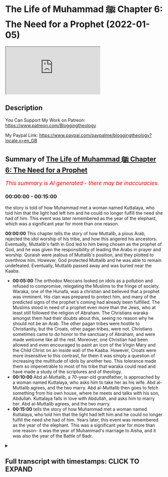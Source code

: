 # The Life of Muhammad ﷺ Chapter 6: The Need for a Prophet (2022-01-05)

<iframe loading='lazy' allow='autoplay' src='https://www.youtube.com/embed/QkH4c8AEBQo'></iframe>

## Description

You Can Support My Work on Patreon:
https://www.patreon.com/Bloggingtheology

My Paypal Link: 
https://www.paypal.com/paypalme/bloggingtheology?locale.x=en_GB

## Summary of [The Life of Muhammad ﷺ Chapter 6: The Need for a Prophet](https://www.youtube.com/watch?v=QkH4c8AEBQo)


*<span style="color:red; font-size:125%">This summary is AI generated - there may be inaccuracies</span>. [](/)*

### <a onclick="modifyYTiframeseektime('0')">00:00:00</a> - <a onclick="modifyYTiframeseektime('900')">00:15:00</a>

 the story is told of how Muhammad met a woman named Kuttalaya, who told him that the light had left him and he could no longer fulfill the need she had of him. This event was later remembered as the year of the elephant, which was a significant year for more than one reason.

**<a onclick="modifyYTiframeseektime('0')">00:00:00</a>** This chapter tells the story of how Muttalib, a pious Arab, rejected the idol worship of his tribe, and how this angered his ancestors. Eventually, Muttalib's faith in God led to him being chosen as the prophet of God, and he was given the responsibility of leading the Arabs in prayer and worship. Quraish were jealous of Muttalib's position, and they plotted to overthrow him. However, God protected Muttalib and he was able to remain undefeated. Eventually, Muttalib passed away and was buried near the Kaaba.
* **<a onclick="modifyYTiframeseektime('300')">00:05:00</a>** The orthodox Meccans looked on idols as a pollution and refused to compromise, relegating the Muslims to the fringe of society. Waraka, one of the Hunafa, was a christian and believed that a prophet was imminent. His clan was prepared to protect him, and many of the predicted signs of the prophet's coming had already been fulfilled. The Muslims stood in need of a prophet even more than the Jews, who at least still followed the religion of Abraham. The Christians waraka amongst them had their doubts about this, seeing no reason why he should not be an Arab. The other pagan tribes were hostile to Christianity, but the Croats, other pagan tribes, were not. Christians sometimes came to do honor to the sanctuary of Abraham, and were made welcome like all the rest. Moreover, one Christian had been allowed and even encouraged to paint an icon of the Virgin Mary and the Child Christ on an inside wall of the Kaaba. However, Croats were more insensitive to this contrast, for them it was simply a question of increasing the multitude of idols by another two. This tolerance made them so impenetrable to most of his tribe that waraka could read and have made a study of the scriptures and of theology.
* **<a onclick="modifyYTiframeseektime('600')">00:10:00</a>** Abd al-Muttalib, a 70-year-old grandfather, is approached by a woman named Kuttalaya, who asks him to take her as his wife. Abd al-Muttalib agrees, and the two marry. Abd al-Muttalib then goes to fetch something from his own house, where he meets and talks with his son, Abdullah. Kuttalaya falls in love with Abdullah, and asks him to marry her. Abd al-Muttalib agrees, and the two marry.
* **<a onclick="modifyYTiframeseektime('900')">00:15:00</a>**  tells the story of how Muhammad met a woman named Kuttalaya, who told him that the light had left him and he could no longer fulfill the need she had of him. Years later, this event was remembered as the year of the elephant. This was a significant year for more than one reason- it was the year of Muhammad's marriage to Aisha, and it was also the year of the Battle of Badr.

<details><summary><h2>Full transcript with timestamps: CLICK TO EXPAND</h2></summary>

<a onclick="modifyYTiframeseektime('0')">0:00:00</a> a reading from muhammad his life based  
<a onclick="modifyYTiframeseektime('3')">0:00:03</a> on the earliest sources by martin lings  
<a onclick="modifyYTiframeseektime('13')">0:00:13</a> chapter 6 the need for a prophet  
<a onclick="modifyYTiframeseektime('18')">0:00:18</a> muttalib did not pray to hubal  
<a onclick="modifyYTiframeseektime('21')">0:00:21</a> he always prayed to god to allah  
<a onclick="modifyYTiframeseektime('25')">0:00:25</a> but the moabite idol had been for  
<a onclick="modifyYTiframeseektime('28')">0:00:28</a> generations inside the house of god and  
<a onclick="modifyYTiframeseektime('32')">0:00:32</a> had become for quraish a kind of  
<a onclick="modifyYTiframeseektime('35')">0:00:35</a> personification of the barakah that is  
<a onclick="modifyYTiframeseektime('38')">0:00:38</a> the blessing the spiritual influence  
<a onclick="modifyYTiframeseektime('41')">0:00:41</a> which pervaded that greatest of all  
<a onclick="modifyYTiframeseektime('44')">0:00:44</a> sanctuaries  
<a onclick="modifyYTiframeseektime('45')">0:00:45</a> there were other lesser sanctuaries  
<a onclick="modifyYTiframeseektime('48')">0:00:48</a> throughout arabia  
<a onclick="modifyYTiframeseektime('49')">0:00:49</a> and the most important of these in the  
<a onclick="modifyYTiframeseektime('51')">0:00:51</a> hijaz were the temples of three  
<a onclick="modifyYTiframeseektime('55')">0:00:55</a> daughters of god  
<a onclick="modifyYTiframeseektime('57')">0:00:57</a> as some of their worshippers claim them  
<a onclick="modifyYTiframeseektime('59')">0:00:59</a> to be  
<a onclick="modifyYTiframeseektime('60')">0:01:00</a> al-at aluzar and manat  
<a onclick="modifyYTiframeseektime('65')">0:01:05</a> from his earliest years like the rest of  
<a onclick="modifyYTiframeseektime('68')">0:01:08</a> the arabs of yathrib abd al-muttalib had  
<a onclick="modifyYTiframeseektime('71')">0:01:11</a> been brought up to revere manat whose  
<a onclick="modifyYTiframeseektime('74')">0:01:14</a> temple was at kudai on the red sea  
<a onclick="modifyYTiframeseektime('77')">0:01:17</a> almost due west of the oasis  
<a onclick="modifyYTiframeseektime('81')">0:01:21</a> more important for quresh was the shrine  
<a onclick="modifyYTiframeseektime('84')">0:01:24</a> of al-aluzar  
<a onclick="modifyYTiframeseektime('86')">0:01:26</a> in the valley of nakhla a camel's day  
<a onclick="modifyYTiframeseektime('89')">0:01:29</a> journey south of mecca  
<a onclick="modifyYTiframeseektime('92')">0:01:32</a> another day's journey in the same  
<a onclick="modifyYTiframeseektime('94')">0:01:34</a> direction brought the devotee to ta'if  
<a onclick="modifyYTiframeseektime('98')">0:01:38</a> a wall town on a luxuriant green  
<a onclick="modifyYTiframeseektime('101')">0:01:41</a> tableland  
<a onclick="modifyYTiframeseektime('102')">0:01:42</a> inhabited by thakif a branch of the  
<a onclick="modifyYTiframeseektime('106')">0:01:46</a> great arab tribe of hawazin  
<a onclick="modifyYTiframeseektime('110')">0:01:50</a> alat was the lady of ta'if and her idol  
<a onclick="modifyYTiframeseektime('115')">0:01:55</a> was housed in a rich temple  
<a onclick="modifyYTiframeseektime('118')">0:01:58</a> as guardians of this  
<a onclick="modifyYTiframeseektime('120')">0:02:00</a> faqif like to think of themselves as the  
<a onclick="modifyYTiframeseektime('123')">0:02:03</a> counterpart of quraish  
<a onclick="modifyYTiframeseektime('125')">0:02:05</a> and quraish went so far as to speak  
<a onclick="modifyYTiframeseektime('127')">0:02:07</a> currently of the two cities  
<a onclick="modifyYTiframeseektime('130')">0:02:10</a> when they met mecca and taif  
<a onclick="modifyYTiframeseektime('134')">0:02:14</a> but despite the wonderful climate and  
<a onclick="modifyYTiframeseektime('136')">0:02:16</a> fertility of the garden of hijaz as  
<a onclick="modifyYTiframeseektime('139')">0:02:19</a> ta'if was called  
<a onclick="modifyYTiframeseektime('141')">0:02:21</a> its people were not unjealous of the  
<a onclick="modifyYTiframeseektime('144')">0:02:24</a> baron valley to their north  
<a onclick="modifyYTiframeseektime('146')">0:02:26</a> for they knew in their hearts that their  
<a onclick="modifyYTiframeseektime('149')">0:02:29</a> temple however much they might promote  
<a onclick="modifyYTiframeseektime('151')">0:02:31</a> it could never compare with the house of  
<a onclick="modifyYTiframeseektime('155')">0:02:35</a> god  
<a onclick="modifyYTiframeseektime('157')">0:02:37</a> nor did they altogether wish it to be  
<a onclick="modifyYTiframeseektime('159')">0:02:39</a> otherwise for they too were descended  
<a onclick="modifyYTiframeseektime('162')">0:02:42</a> from ishmael and had roots in mecca  
<a onclick="modifyYTiframeseektime('166')">0:02:46</a> their sentiments were mixed and somewhat  
<a onclick="modifyYTiframeseektime('168')">0:02:48</a> sometimes conflicting  
<a onclick="modifyYTiframeseektime('171')">0:02:51</a> quraish on the other hand were jealous  
<a onclick="modifyYTiframeseektime('174')">0:02:54</a> of no one  
<a onclick="modifyYTiframeseektime('176')">0:02:56</a> they knew that they lived at the center  
<a onclick="modifyYTiframeseektime('178')">0:02:58</a> of the world and that they had in their  
<a onclick="modifyYTiframeseektime('181')">0:03:01</a> midst a magnet  
<a onclick="modifyYTiframeseektime('183')">0:03:03</a> capable of drawing pilgrims from all  
<a onclick="modifyYTiframeseektime('186')">0:03:06</a> points of the compass  
<a onclick="modifyYTiframeseektime('189')">0:03:09</a> it was up to them to do nothing that  
<a onclick="modifyYTiframeseektime('191')">0:03:11</a> might diminish the good relationship  
<a onclick="modifyYTiframeseektime('194')">0:03:14</a> which had been established between  
<a onclick="modifyYTiframeseektime('196')">0:03:16</a> themselves and the outlying tribes  
<a onclick="modifyYTiframeseektime('201')">0:03:21</a> abd al-muttalib's office as host of  
<a onclick="modifyYTiframeseektime('204')">0:03:24</a> pilgrims to the kaaba  
<a onclick="modifyYTiframeseektime('206')">0:03:26</a> imposed on him an acute awareness of  
<a onclick="modifyYTiframeseektime('209')">0:03:29</a> these things  
<a onclick="modifyYTiframeseektime('211')">0:03:31</a> his function was an intertribal one and  
<a onclick="modifyYTiframeseektime('215')">0:03:35</a> it was shared to a certain extent by all  
<a onclick="modifyYTiframeseektime('218')">0:03:38</a> krish  
<a onclick="modifyYTiframeseektime('219')">0:03:39</a> the pilgrims must be made to feel that  
<a onclick="modifyYTiframeseektime('222')">0:03:42</a> mecca was a home from home and welcoming  
<a onclick="modifyYTiframeseektime('225')">0:03:45</a> them meant welcoming what they  
<a onclick="modifyYTiframeseektime('228')">0:03:48</a> worshipped and never failing to show  
<a onclick="modifyYTiframeseektime('230')">0:03:50</a> honor to the idols they brought with  
<a onclick="modifyYTiframeseektime('233')">0:03:53</a> them  
<a onclick="modifyYTiframeseektime('235')">0:03:55</a> the justification and authority for  
<a onclick="modifyYTiframeseektime('237')">0:03:57</a> accepting idols and believing in their  
<a onclick="modifyYTiframeseektime('240')">0:04:00</a> efficacy was that of tradition  
<a onclick="modifyYTiframeseektime('244')">0:04:04</a> their fathers and grandfathers and  
<a onclick="modifyYTiframeseektime('246')">0:04:06</a> great-grandfathers had done so  
<a onclick="modifyYTiframeseektime('249')">0:04:09</a> nonetheless god was for abda's the great  
<a onclick="modifyYTiframeseektime('254')">0:04:14</a> reality  
<a onclick="modifyYTiframeseektime('255')">0:04:15</a> and he was no doubt newer to the  
<a onclick="modifyYTiframeseektime('257')">0:04:17</a> religion of abraham than most of his  
<a onclick="modifyYTiframeseektime('260')">0:04:20</a> contemporaries are quraish  
<a onclick="modifyYTiframeseektime('262')">0:04:22</a> and kuzahar and hawazin and other arab  
<a onclick="modifyYTiframeseektime('266')">0:04:26</a> tribes  
<a onclick="modifyYTiframeseektime('268')">0:04:28</a> but there were and always had been a few  
<a onclick="modifyYTiframeseektime('272')">0:04:32</a> who maintained the full purity of  
<a onclick="modifyYTiframeseektime('275')">0:04:35</a> abrahamic worship  
<a onclick="modifyYTiframeseektime('277')">0:04:37</a> they alone realized that far from being  
<a onclick="modifyYTiframeseektime('280')">0:04:40</a> traditional idol worship was an  
<a onclick="modifyYTiframeseektime('283')">0:04:43</a> innovation a danger to be guarded  
<a onclick="modifyYTiframeseektime('286')">0:04:46</a> against  
<a onclick="modifyYTiframeseektime('288')">0:04:48</a> it only needed a longer view of history  
<a onclick="modifyYTiframeseektime('291')">0:04:51</a> to see that hubal was no better than the  
<a onclick="modifyYTiframeseektime('293')">0:04:53</a> golden calf of the sons of israel  
<a onclick="modifyYTiframeseektime('298')">0:04:58</a> these hunafa  
<a onclick="modifyYTiframeseektime('299')">0:04:59</a> the word hanif plural hunafa has the  
<a onclick="modifyYTiframeseektime('303')">0:05:03</a> sense of orthodox says martin lings  
<a onclick="modifyYTiframeseektime('306')">0:05:06</a> as they call themselves would have  
<a onclick="modifyYTiframeseektime('309')">0:05:09</a> nothing to do with the idols whose  
<a onclick="modifyYTiframeseektime('311')">0:05:11</a> presence in mecca they looked on as a  
<a onclick="modifyYTiframeseektime('314')">0:05:14</a> profanation and a pollution  
<a onclick="modifyYTiframeseektime('318')">0:05:18</a> their refusal to compromise and their  
<a onclick="modifyYTiframeseektime('321')">0:05:21</a> frequent outspokenness  
<a onclick="modifyYTiframeseektime('323')">0:05:23</a> relegated them to the fringe of meccan  
<a onclick="modifyYTiframeseektime('326')">0:05:26</a> society where they were respected  
<a onclick="modifyYTiframeseektime('329')">0:05:29</a> tolerated or ill-treated partly  
<a onclick="modifyYTiframeseektime('332')">0:05:32</a> according to their personalities and  
<a onclick="modifyYTiframeseektime('335')">0:05:35</a> partly according to whether their claims  
<a onclick="modifyYTiframeseektime('337')">0:05:37</a> were prepared whether their clans were  
<a onclick="modifyYTiframeseektime('339')">0:05:39</a> prepared to protect them or not  
<a onclick="modifyYTiframeseektime('344')">0:05:44</a> abbot al-muttalib knew four of the  
<a onclick="modifyYTiframeseektime('347')">0:05:47</a> hunafa  
<a onclick="modifyYTiframeseektime('348')">0:05:48</a> and one of the more respected of them  
<a onclick="modifyYTiframeseektime('350')">0:05:50</a> waraka by name  
<a onclick="modifyYTiframeseektime('352')">0:05:52</a> was the son of his second cousin nao fal  
<a onclick="modifyYTiframeseektime('356')">0:05:56</a> of the clan of assad  
<a onclick="modifyYTiframeseektime('359')">0:05:59</a> waraka had become a christian  
<a onclick="modifyYTiframeseektime('361')">0:06:01</a> and there was a belief amongst  
<a onclick="modifyYTiframeseektime('363')">0:06:03</a> christians of those parts that the  
<a onclick="modifyYTiframeseektime('366')">0:06:06</a> coming of a prophet was imminent  
<a onclick="modifyYTiframeseektime('370')">0:06:10</a> this belief may not have been widespread  
<a onclick="modifyYTiframeseektime('373')">0:06:13</a> but it was supported by one or two  
<a onclick="modifyYTiframeseektime('376')">0:06:16</a> venerable dignitaries of eastern  
<a onclick="modifyYTiframeseektime('378')">0:06:18</a> churches and also by the astrologers and  
<a onclick="modifyYTiframeseektime('381')">0:06:21</a> soothsayers  
<a onclick="modifyYTiframeseektime('383')">0:06:23</a> as to the jews for whom such a belief  
<a onclick="modifyYTiframeseektime('386')">0:06:26</a> was easier  
<a onclick="modifyYTiframeseektime('388')">0:06:28</a> since for them the line of prophets  
<a onclick="modifyYTiframeseektime('390')">0:06:30</a> ended only with the messiah  
<a onclick="modifyYTiframeseektime('392')">0:06:32</a> they were almost unanimous in their  
<a onclick="modifyYTiframeseektime('395')">0:06:35</a> expectancy of a prophet  
<a onclick="modifyYTiframeseektime('398')">0:06:38</a> their rabbis and other wise men assure  
<a onclick="modifyYTiframeseektime('401')">0:06:41</a> them that one was at hand  
<a onclick="modifyYTiframeseektime('404')">0:06:44</a> many of the predicted signs of his  
<a onclick="modifyYTiframeseektime('406')">0:06:46</a> coming had already been fulfilled  
<a onclick="modifyYTiframeseektime('410')">0:06:50</a> and he would of course be a jew  
<a onclick="modifyYTiframeseektime('413')">0:06:53</a> for their for they were the chosen  
<a onclick="modifyYTiframeseektime('416')">0:06:56</a> people  
<a onclick="modifyYTiframeseektime('417')">0:06:57</a> the christians waraka amongst them had  
<a onclick="modifyYTiframeseektime('420')">0:07:00</a> their doubts about this they saw no  
<a onclick="modifyYTiframeseektime('423')">0:07:03</a> reason why he should not be an arab  
<a onclick="modifyYTiframeseektime('427')">0:07:07</a> the arabs stood in need of a prophet  
<a onclick="modifyYTiframeseektime('430')">0:07:10</a> even more than the jews who at least  
<a onclick="modifyYTiframeseektime('433')">0:07:13</a> still followed the religion of abraham  
<a onclick="modifyYTiframeseektime('436')">0:07:16</a> inasmuch as they worshipped the one god  
<a onclick="modifyYTiframeseektime('439')">0:07:19</a> and did not have idols  
<a onclick="modifyYTiframeseektime('442')">0:07:22</a> and who but a prophet would be capable  
<a onclick="modifyYTiframeseektime('444')">0:07:24</a> of ridding the arabs of their worship of  
<a onclick="modifyYTiframeseektime('447')">0:07:27</a> false  
<a onclick="modifyYTiframeseektime('448')">0:07:28</a> gods in a wide circle around the kaaba  
<a onclick="modifyYTiframeseektime('453')">0:07:33</a> at some distance from it there were  
<a onclick="modifyYTiframeseektime('456')">0:07:36</a> 360 idols  
<a onclick="modifyYTiframeseektime('458')">0:07:38</a> and in addition to these almost every  
<a onclick="modifyYTiframeseektime('461')">0:07:41</a> house in mecca had its god  
<a onclick="modifyYTiframeseektime('464')">0:07:44</a> an idol large or small which was the  
<a onclick="modifyYTiframeseektime('467')">0:07:47</a> center of the household  
<a onclick="modifyYTiframeseektime('470')">0:07:50</a> as his last act on leaving the premises  
<a onclick="modifyYTiframeseektime('474')">0:07:54</a> especially if it was for a journey a man  
<a onclick="modifyYTiframeseektime('477')">0:07:57</a> would go to the idol and stroke it in  
<a onclick="modifyYTiframeseektime('481')">0:08:01</a> order to obtain blessings from it  
<a onclick="modifyYTiframeseektime('485')">0:08:05</a> and such was the first act on returning  
<a onclick="modifyYTiframeseektime('488')">0:08:08</a> home  
<a onclick="modifyYTiframeseektime('490')">0:08:10</a> nor was mecca exceptional in this  
<a onclick="modifyYTiframeseektime('492')">0:08:12</a> respect for these practices prevailed  
<a onclick="modifyYTiframeseektime('495')">0:08:15</a> throughout most of arabia  
<a onclick="modifyYTiframeseektime('498')">0:08:18</a> there were it was true some  
<a onclick="modifyYTiframeseektime('500')">0:08:20</a> well-established arab christian  
<a onclick="modifyYTiframeseektime('502')">0:08:22</a> communities to the south  
<a onclick="modifyYTiframeseektime('505')">0:08:25</a> in najran and the yemen  
<a onclick="modifyYTiframeseektime('507')">0:08:27</a> as well as to the north near the  
<a onclick="modifyYTiframeseektime('509')">0:08:29</a> frontiers of syria  
<a onclick="modifyYTiframeseektime('512')">0:08:32</a> but god's latest intervention which had  
<a onclick="modifyYTiframeseektime('515')">0:08:35</a> transformed the mediterranean and vast  
<a onclick="modifyYTiframeseektime('518')">0:08:38</a> tracts of europe had made in nearly 600  
<a onclick="modifyYTiframeseektime('522')">0:08:42</a> years practically no impact on the pagan  
<a onclick="modifyYTiframeseektime('525')">0:08:45</a> society which centered on the meccan  
<a onclick="modifyYTiframeseektime('529')">0:08:49</a> shrine  
<a onclick="modifyYTiframeseektime('530')">0:08:50</a> the arabs of the hijas and of the great  
<a onclick="modifyYTiframeseektime('534')">0:08:54</a> plain of najd to its east  
<a onclick="modifyYTiframeseektime('537')">0:08:57</a> seemed impervious to the message of the  
<a onclick="modifyYTiframeseektime('539')">0:08:59</a> gospels  
<a onclick="modifyYTiframeseektime('542')">0:09:02</a> not that croatian the other pagan tribes  
<a onclick="modifyYTiframeseektime('544')">0:09:04</a> were hostile to christianity  
<a onclick="modifyYTiframeseektime('547')">0:09:07</a> christians sometimes came to do honor to  
<a onclick="modifyYTiframeseektime('550')">0:09:10</a> the sanctuary of abraham and they were  
<a onclick="modifyYTiframeseektime('553')">0:09:13</a> made welcome like all the rest  
<a onclick="modifyYTiframeseektime('556')">0:09:16</a> moreover one christian had been allowed  
<a onclick="modifyYTiframeseektime('558')">0:09:18</a> and even encouraged to paint an icon of  
<a onclick="modifyYTiframeseektime('561')">0:09:21</a> the virgin mary and the child christ on  
<a onclick="modifyYTiframeseektime('565')">0:09:25</a> an inside wall of the kaaba where it's  
<a onclick="modifyYTiframeseektime('568')">0:09:28</a> sharply contrasted with all other  
<a onclick="modifyYTiframeseektime('571')">0:09:31</a> paintings  
<a onclick="modifyYTiframeseektime('573')">0:09:33</a> but quresh will more or less insensitive  
<a onclick="modifyYTiframeseektime('576')">0:09:36</a> to this contrast  
<a onclick="modifyYTiframeseektime('578')">0:09:38</a> for them it was simply a question of  
<a onclick="modifyYTiframeseektime('581')">0:09:41</a> increasing the multitude of idols by  
<a onclick="modifyYTiframeseektime('583')">0:09:43</a> another two  
<a onclick="modifyYTiframeseektime('585')">0:09:45</a> and it was partly their tolerance that  
<a onclick="modifyYTiframeseektime('588')">0:09:48</a> made them so impenetrable  
<a onclick="modifyYTiframeseektime('592')">0:09:52</a> unlike most of his tribe waraka could  
<a onclick="modifyYTiframeseektime('595')">0:09:55</a> read and have made a study of the  
<a onclick="modifyYTiframeseektime('597')">0:09:57</a> scriptures and of theology  
<a onclick="modifyYTiframeseektime('600')">0:10:00</a> he was therefore capable of seeing that  
<a onclick="modifyYTiframeseektime('603')">0:10:03</a> in one of christ's promises  
<a onclick="modifyYTiframeseektime('605')">0:10:05</a> generally interpreted by christians as  
<a onclick="modifyYTiframeseektime('608')">0:10:08</a> referring to the miracle of pentecost  
<a onclick="modifyYTiframeseektime('611')">0:10:11</a> there were nonetheless certain elements  
<a onclick="modifyYTiframeseektime('614')">0:10:14</a> which did not fit that miracle and must  
<a onclick="modifyYTiframeseektime('617')">0:10:17</a> be taken to refer to something else  
<a onclick="modifyYTiframeseektime('622')">0:10:22</a> something which had not yet been  
<a onclick="modifyYTiframeseektime('624')">0:10:24</a> fulfilled  
<a onclick="modifyYTiframeseektime('626')">0:10:26</a> but the language was cryptic  
<a onclick="modifyYTiframeseektime('628')">0:10:28</a> what was the meaning of the words  
<a onclick="modifyYTiframeseektime('631')">0:10:31</a> he shall not speak of himself but  
<a onclick="modifyYTiframeseektime('634')">0:10:34</a> whatsoever he shall hear that shall he  
<a onclick="modifyYTiframeseektime('638')">0:10:38</a> speak  
<a onclick="modifyYTiframeseektime('640')">0:10:40</a> that's the gospel of john chapter 16  
<a onclick="modifyYTiframeseektime('642')">0:10:42</a> verse 13.  
<a onclick="modifyYTiframeseektime('644')">0:10:44</a> warwicker had a sister named kuttalaya  
<a onclick="modifyYTiframeseektime('648')">0:10:48</a> who was very close to him  
<a onclick="modifyYTiframeseektime('650')">0:10:50</a> he often spoke to her about these things  
<a onclick="modifyYTiframeseektime('652')">0:10:52</a> and his words have made so great an  
<a onclick="modifyYTiframeseektime('654')">0:10:54</a> impression on her that thoughts of the  
<a onclick="modifyYTiframeseektime('657')">0:10:57</a> expected prophet were often in her mind  
<a onclick="modifyYTiframeseektime('661')">0:11:01</a> could it be he was already in their  
<a onclick="modifyYTiframeseektime('664')">0:11:04</a> midst  
<a onclick="modifyYTiframeseektime('667')">0:11:07</a> once the sacrifice of the camels had  
<a onclick="modifyYTiframeseektime('669')">0:11:09</a> been accepted abdal muttalib made up his  
<a onclick="modifyYTiframeseektime('672')">0:11:12</a> mind to find a wife for his reprieve son  
<a onclick="modifyYTiframeseektime('677')">0:11:17</a> and after some consideration the choice  
<a onclick="modifyYTiframeseektime('680')">0:11:20</a> fell on amina the daughter of wahab a  
<a onclick="modifyYTiframeseektime('683')">0:11:23</a> grandson of zura the brother of kusey  
<a onclick="modifyYTiframeseektime('688')">0:11:28</a> wahab had been a chief of zura but had  
<a onclick="modifyYTiframeseektime('692')">0:11:32</a> died some years previously and amina was  
<a onclick="modifyYTiframeseektime('695')">0:11:35</a> now a ward of his brother  
<a onclick="modifyYTiframeseektime('698')">0:11:38</a> wuhabe who had succeeded him as chief of  
<a onclick="modifyYTiframeseektime('702')">0:11:42</a> the clan  
<a onclick="modifyYTiframeseektime('703')">0:11:43</a> himself also had a daughter of  
<a onclick="modifyYTiframeseektime('706')">0:11:46</a> marriageable age  
<a onclick="modifyYTiframeseektime('708')">0:11:48</a> by name and when abd al-muttalib had  
<a onclick="modifyYTiframeseektime('711')">0:11:51</a> arranged that his son should marry amina  
<a onclick="modifyYTiframeseektime('714')">0:11:54</a> he asked that hala should be given in  
<a onclick="modifyYTiframeseektime('717')">0:11:57</a> marriage to himself  
<a onclick="modifyYTiframeseektime('719')">0:11:59</a> wuhab agreed and all preparations were  
<a onclick="modifyYTiframeseektime('722')">0:12:02</a> made for the double wedding to take  
<a onclick="modifyYTiframeseektime('725')">0:12:05</a> place at the same time  
<a onclick="modifyYTiframeseektime('728')">0:12:08</a> on the appointed day  
<a onclick="modifyYTiframeseektime('730')">0:12:10</a> abdal muttalib took his son by the hand  
<a onclick="modifyYTiframeseektime('733')">0:12:13</a> and they set off together for the  
<a onclick="modifyYTiframeseektime('735')">0:12:15</a> dwellings of the bani zura  
<a onclick="modifyYTiframeseektime('738')">0:12:18</a> on the way they had to pass the  
<a onclick="modifyYTiframeseektime('740')">0:12:20</a> dwellings of the bani assad  
<a onclick="modifyYTiframeseektime('743')">0:12:23</a> and it so happened that kute leia the  
<a onclick="modifyYTiframeseektime('746')">0:12:26</a> sister of warricka was standing at the  
<a onclick="modifyYTiframeseektime('749')">0:12:29</a> entrance to her house perhaps  
<a onclick="modifyYTiframeseektime('752')">0:12:32</a> deliberately in order to see what could  
<a onclick="modifyYTiframeseektime('754')">0:12:34</a> be seen  
<a onclick="modifyYTiframeseektime('755')">0:12:35</a> for everyone in mecca knew of the great  
<a onclick="modifyYTiframeseektime('758')">0:12:38</a> wedding which was about to take place  
<a onclick="modifyYTiframeseektime('762')">0:12:42</a> abdel mutaleb was now over 70 years old  
<a onclick="modifyYTiframeseektime('765')">0:12:45</a> but he was still remarkably young for  
<a onclick="modifyYTiframeseektime('767')">0:12:47</a> his age in every respect  
<a onclick="modifyYTiframeseektime('771')">0:12:51</a> and the slow approach of the two  
<a onclick="modifyYTiframeseektime('773')">0:12:53</a> bridegrooms in their natural grace  
<a onclick="modifyYTiframeseektime('776')">0:12:56</a> enhanced by the solemnity of the  
<a onclick="modifyYTiframeseektime('778')">0:12:58</a> occasion was indeed an impressive sight  
<a onclick="modifyYTiframeseektime('783')">0:13:03</a> but as they drew near kuttalaya had eyes  
<a onclick="modifyYTiframeseektime('787')">0:13:07</a> only for the younger man  
<a onclick="modifyYTiframeseektime('790')">0:13:10</a> abdallah was for beauty the joseph of  
<a onclick="modifyYTiframeseektime('794')">0:13:14</a> his times  
<a onclick="modifyYTiframeseektime('795')">0:13:15</a> even the oldest men and women of croatia  
<a onclick="modifyYTiframeseektime('798')">0:13:18</a> could not remember having seen his equal  
<a onclick="modifyYTiframeseektime('802')">0:13:22</a> he was now in his 25th year in the full  
<a onclick="modifyYTiframeseektime('805')">0:13:25</a> flower of his youth  
<a onclick="modifyYTiframeseektime('808')">0:13:28</a> but kutilaya was struck above all as she  
<a onclick="modifyYTiframeseektime('811')">0:13:31</a> had been on other occasions but never so  
<a onclick="modifyYTiframeseektime('814')">0:13:34</a> much as now  
<a onclick="modifyYTiframeseektime('815')">0:13:35</a> by the radiance which lit his face and  
<a onclick="modifyYTiframeseektime('818')">0:13:38</a> which seemed to her to shine from beyond  
<a onclick="modifyYTiframeseektime('822')">0:13:42</a> this world  
<a onclick="modifyYTiframeseektime('824')">0:13:44</a> could it be that  
<a onclick="modifyYTiframeseektime('825')">0:13:45</a> allah was the expected prophet  
<a onclick="modifyYTiframeseektime('828')">0:13:48</a> or was he to be the father of the  
<a onclick="modifyYTiframeseektime('831')">0:13:51</a> prophet  
<a onclick="modifyYTiframeseektime('833')">0:13:53</a> they had now just passed her and  
<a onclick="modifyYTiframeseektime('836')">0:13:56</a> overcome by a sudden impulse she said oh  
<a onclick="modifyYTiframeseektime('840')">0:14:00</a> abd allah  
<a onclick="modifyYTiframeseektime('842')">0:14:02</a> his father let go his hand as if to tell  
<a onclick="modifyYTiframeseektime('844')">0:14:04</a> him to speak to his cousin  
<a onclick="modifyYTiframeseektime('847')">0:14:07</a> abd allah turned back to face her and  
<a onclick="modifyYTiframeseektime('851')">0:14:11</a> she asked him where he was going  
<a onclick="modifyYTiframeseektime('854')">0:14:14</a> with my father he said simply  
<a onclick="modifyYTiframeseektime('857')">0:14:17</a> not out of reticence but because he felt  
<a onclick="modifyYTiframeseektime('859')">0:14:19</a> sure she must have known that he was on  
<a onclick="modifyYTiframeseektime('862')">0:14:22</a> his way to his wedding  
<a onclick="modifyYTiframeseektime('865')">0:14:25</a> take me here and now as thy wife she  
<a onclick="modifyYTiframeseektime('869')">0:14:29</a> said and thou shalt have as many camels  
<a onclick="modifyYTiframeseektime('872')">0:14:32</a> as those that were sacrifice in their  
<a onclick="modifyYTiframeseektime('875')">0:14:35</a> stead  
<a onclick="modifyYTiframeseektime('877')">0:14:37</a> i am with my father he replied  
<a onclick="modifyYTiframeseektime('880')">0:14:40</a> i cannot act against his wishes and i  
<a onclick="modifyYTiframeseektime('883')">0:14:43</a> cannot leave him  
<a onclick="modifyYTiframeseektime('887')">0:14:47</a> the two marriages took place according  
<a onclick="modifyYTiframeseektime('889')">0:14:49</a> to plan  
<a onclick="modifyYTiframeseektime('890')">0:14:50</a> and the two couples stayed for some days  
<a onclick="modifyYTiframeseektime('893')">0:14:53</a> in the house of wahabe  
<a onclick="modifyYTiframeseektime('896')">0:14:56</a> during that time abd allah went to fetch  
<a onclick="modifyYTiframeseektime('899')">0:14:59</a> something from his own house and again  
<a onclick="modifyYTiframeseektime('902')">0:15:02</a> he met kuttalaya the sister of waraka  
<a onclick="modifyYTiframeseektime('906')">0:15:06</a> her eyes searched his face with such  
<a onclick="modifyYTiframeseektime('909')">0:15:09</a> earnestness that he stopped beside her  
<a onclick="modifyYTiframeseektime('912')">0:15:12</a> expecting her to speak  
<a onclick="modifyYTiframeseektime('915')">0:15:15</a> when she remained silent he asked her  
<a onclick="modifyYTiframeseektime('918')">0:15:18</a> why she did not say to him what had been  
<a onclick="modifyYTiframeseektime('921')">0:15:21</a> said the day before  
<a onclick="modifyYTiframeseektime('923')">0:15:23</a> she answered him saying the light hath  
<a onclick="modifyYTiframeseektime('926')">0:15:26</a> left thee that was with thee yesterday  
<a onclick="modifyYTiframeseektime('929')">0:15:29</a> today thou canst not fulfill the need i  
<a onclick="modifyYTiframeseektime('933')">0:15:33</a> had of thee  
<a onclick="modifyYTiframeseektime('936')">0:15:36</a> the year of the marriages was a d-5  
<a onclick="modifyYTiframeseektime('942')">0:15:42</a> the year following this has been known  
<a onclick="modifyYTiframeseektime('945')">0:15:45</a> ever since  
<a onclick="modifyYTiframeseektime('946')">0:15:46</a> as the year of the elephant  
<a onclick="modifyYTiframeseektime('949')">0:15:49</a> and it was momentous for more than one  
<a onclick="modifyYTiframeseektime('953')">0:15:53</a> reason  
<a onclick="modifyYTiframeseektime('955')">0:15:55</a> as chapter six the need for a profit  
<a onclick="modifyYTiframeseektime('960')">0:16:00</a> until next time  
</details>